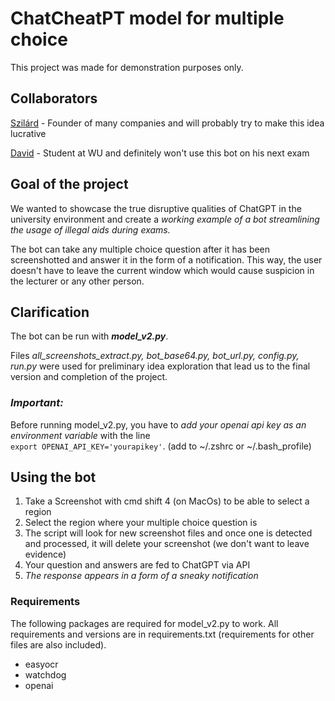 # ChatCheatPT model for multiple choice

This project was made for demonstration purposes only.

## Collaborators

[Szilárd](https://github.com/szilrdmate) - Founder of many companies and will probably try to make this idea lucrative

[David](https://github.com/DavidM199) - Student at WU and definitely won't use this bot on his next exam

## Goal of the project

We wanted to showcase the true disruptive qualities of ChatGPT in the university environment and create a *working example of a bot streamlining the usage of illegal aids during exams.* 

The bot can take any multiple choice question after it has been screenshotted and answer it in the form of a notification. This way, the user doesn't have to leave the current window which would cause suspicion in the lecturer or any other person. 

## Clarification

The bot can be run with _**model_v2.py**_.

Files _all_screenshots_extract.py, bot_base64.py, bot_url.py, config.py, run.py_ were used for preliminary idea exploration
that lead us to the final version and completion of the project. 

### _**Important:**_ 

Before running model_v2.py, you have to _add your openai api key as an environment variable_ with the line \
`export OPENAI_API_KEY='yourapikey'`. (add to ~/.zshrc or ~/.bash_profile)

## Using the bot

1. Take a Screenshot with cmd shift 4 (on MacOs) to be able to select a region
2. Select the region where your multiple choice question is
3. The script will look for new screenshot files and once one is detected and processed, it will delete your screenshot (we don't want to leave evidence)
4. Your question and answers are fed to ChatGPT via API
5. *The response appears in a form of a sneaky notification*

### Requirements
The following packages are required for model_v2.py to work. All requirements and versions are in requirements.txt (requirements for other files are also included).
- easyocr
- watchdog
- openai

